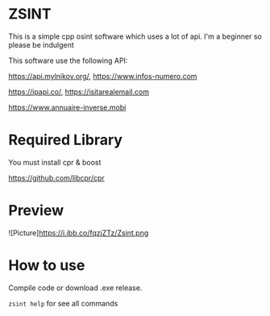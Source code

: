# ZSINT
This is a simple cpp osint software  which uses a lot of api. I'm a beginner so please be indulgent

This software use the following API:

https://api.mylnikov.org/, https://www.infos-numero.com

https://ipapi.co/, https://isitarealemail.com

https://www.annuaire-inverse.mobi

# Required Library
You must install cpr & boost 

https://github.com/libcpr/cpr

# Preview
![Picture]https://i.ibb.co/fqzjZTz/Zsint.png


# How to use

Compile code or download .exe release.

`zsint help` for see all commands


